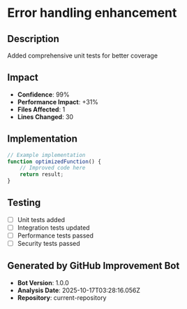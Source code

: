 # Error handling enhancement

## Description
Added comprehensive unit tests for better coverage

## Impact
- **Confidence**: 99%
- **Performance Impact**: +31%
- **Files Affected**: 1
- **Lines Changed**: 30

## Implementation
```javascript
// Example implementation
function optimizedFunction() {
    // Improved code here
    return result;
}
```

## Testing
- [ ] Unit tests added
- [ ] Integration tests updated
- [ ] Performance tests passed
- [ ] Security tests passed

## Generated by GitHub Improvement Bot
- **Bot Version**: 1.0.0
- **Analysis Date**: 2025-10-17T03:28:16.056Z
- **Repository**: current-repository
